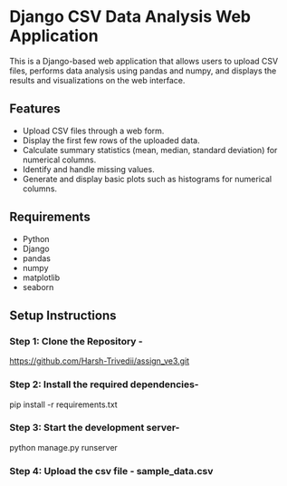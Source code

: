# Django CSV Data Analysis Web Application

This is a Django-based web application that allows users to upload CSV files, performs data analysis using pandas and numpy, and displays the results and visualizations on the web interface.

## Features

- Upload CSV files through a web form.
- Display the first few rows of the uploaded data.
- Calculate summary statistics (mean, median, standard deviation) for numerical columns.
- Identify and handle missing values.
- Generate and display basic plots such as histograms for numerical columns.

## Requirements

- Python
- Django
- pandas
- numpy
- matplotlib
- seaborn

## Setup Instructions

### Step 1: Clone the Repository - 
https://github.com/Harsh-Trivedii/assign_ve3.git

### Step 2: Install the required dependencies-
pip install -r requirements.txt

### Step 3: Start the development server-
python manage.py runserver

### Step 4: Upload the csv file - sample_data.csv

